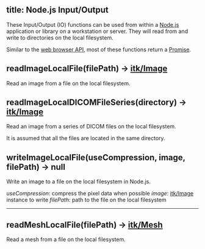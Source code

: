 title: Node.js Input/Output
---

These Input/Output (IO) functions can be used from within a [Node.js](https://nodejs.org/) application or library on a workstation or server. They will read from and write to directories on the local filesystem.

Similar to the [web browser API](./browser.html), most of these functions return a [Promise](https://developer.mozilla.org/en-US/docs/Web/JavaScript/Reference/Global_Objects/Promise).

## readImageLocalFile(filePath) -> [itk/Image](./Image.html)

Read an image from a file on the local filesystem.

## readImageLocalDICOMFileSeries(directory) -> [itk/Image](./Image.html)

Read an image from a series of DICOM files on the local filesystem.

It is assumed that all the files are located in the same directory.

## writeImageLocalFile(useCompression, image, filePath) -> null

Write an image to a file on the local filesystem in Node.js.

*useCompression*: compress the pixel data when possible
*image*:          [itk/Image](./Image.html) instance to write
*filePath*:       path to the file on the local filesystem

---

## readMeshLocalFile(filePath) -> [itk/Mesh](./Mesh.html)

Read a mesh from a file on the local filesystem.

